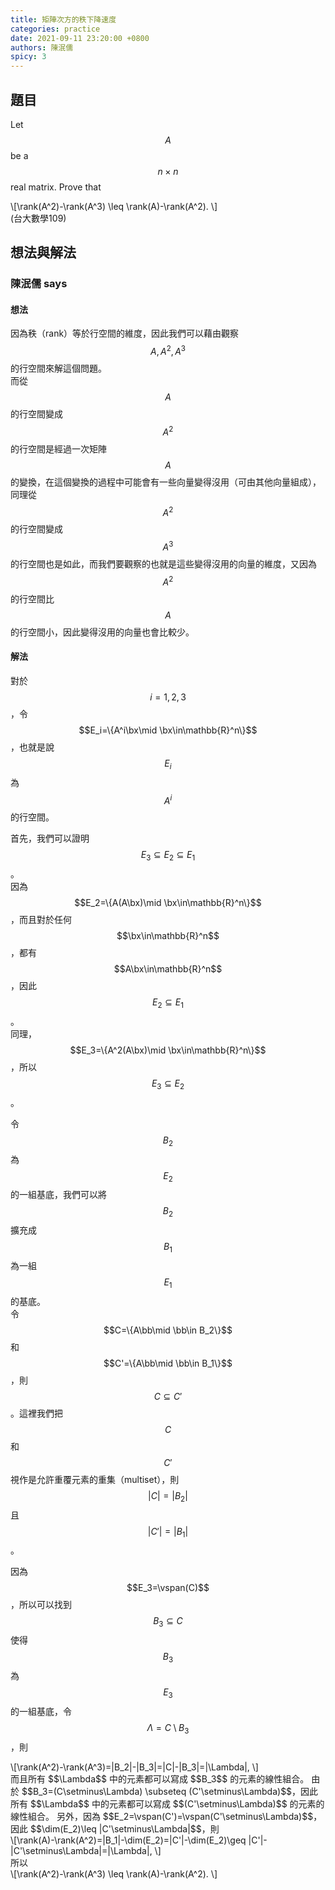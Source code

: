 ```yaml
---
title: 矩陣次方的秩下降速度
categories: practice
date: 2021-09-11 23:20:00 +0800
authors: 陳泯儒
spicy: 3
---
```


## 題目

Let $$A$$ be a $$n \times n$$ real matrix. Prove that
<div>\[\rank(A^2)-\rank(A^3) \leq \rank(A)-\rank(A^2).
\]</div>
(台大數學109)


## 想法與解法

### 陳泯儒 says

#### 想法

因為秩（rank）等於行空間的維度，因此我們可以藉由觀察 $$A,A^2,A^3$$ 的行空間來解這個問題。  
而從 $$A$$ 的行空間變成 $$A^2$$ 的行空間是經過一次矩陣 $$A$$ 的變換，在這個變換的過程中可能會有一些向量變得沒用（可由其他向量組成），同理從 $$A^2$$ 的行空間變成 $$A^3$$ 的行空間也是如此，而我們要觀察的也就是這些變得沒用的向量的維度，又因為 $$A^2$$ 的行空間比 $$A$$ 的行空間小，因此變得沒用的向量也會比較少。

#### 解法

對於 $$i=1,2,3$$，令 $$E_i=\{A^i\bx\mid \bx\in\mathbb{R}^n\}$$，也就是說 $$E_i$$ 為 $$A^i$$ 的行空間。  

首先，我們可以證明 $$E_3 \subseteq E_2 \subseteq E_1$$。  
因為 $$E_2=\{A(A\bx)\mid \bx\in\mathbb{R}^n\}$$，而且對於任何 $$\bx\in\mathbb{R}^n$$，都有 $$A\bx\in\mathbb{R}^n$$，因此 $$E_2\subseteq E_1$$。  
同理，$$E_3=\{A^2(A\bx)\mid \bx\in\mathbb{R}^n\}$$，所以 $$E_3 \subseteq E_2$$。

令 $$B_2$$ 為 $$E_2$$ 的一組基底，我們可以將 $$B_2$$ 擴充成 $$B_1$$ 為一組 $$E_1$$ 的基底。  
令 $$C=\{A\bb\mid \bb\in B_2\}$$ 和 $$C'=\{A\bb\mid \bb\in B_1\}$$，則 $$C\subseteq C'$$。這裡我們把 $$C$$ 和 $$C'$$ 視作是允許重覆元素的重集（multiset），則 $$|C|=|B_2|$$ 且 $$|C'|=|B_1|$$。

因為 $$E_3=\vspan(C)$$，所以可以找到 $$B_3\subseteq C$$ 使得 $$B_3$$ 為 $$E_3$$ 的一組基底，令 $$\Lambda=C\setminus B_3$$，則 
<div>\[\rank(A^2)-\rank(A^3)=|B_2|-|B_3|=|C|-|B_3|=|\Lambda|,
\]</div>
而且所有 $$\Lambda$$ 中的元素都可以寫成 $$B_3$$ 的元素的線性組合。  
由於 $$B_3=(C\setminus\Lambda) \subseteq (C'\setminus\Lambda)$$，因此所有 $$\Lambda$$ 中的元素都可以寫成 $$(C'\setminus\Lambda)$$ 的元素的線性組合。  
另外，因為 $$E_2=\vspan(C')=\vspan(C'\setminus\Lambda)$$，因此 $$\dim(E_2)\leq |C'\setminus\Lambda|$$，則
<div>\[\rank(A)-\rank(A^2)=|B_1|-\dim(E_2)=|C'|-\dim(E_2)\geq |C'|-|C'\setminus\Lambda|=|\Lambda|,
\]</div>
所以
<div>\[\rank(A^2)-\rank(A^3) \leq \rank(A)-\rank(A^2).
\]</div>
